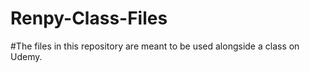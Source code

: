 # Renpy-Class-Files

#The files in this repository are meant to be used alongside a class on Udemy.
